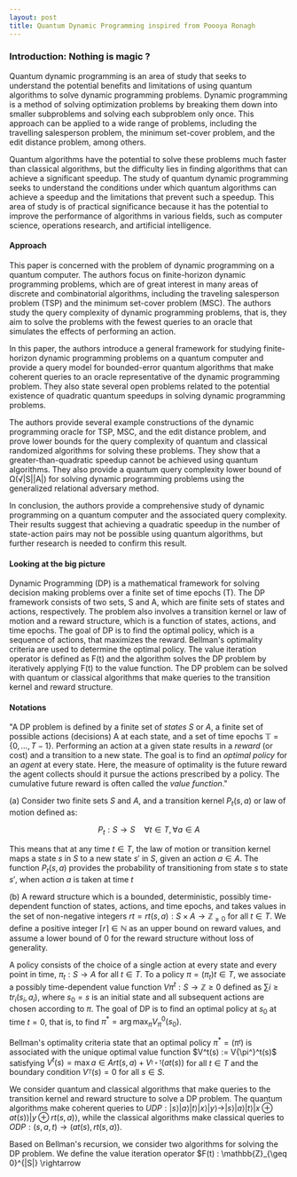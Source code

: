 ```yaml
---
layout: post
title: Quantum Dynamic Programming inspired from Poooya Ronagh
---
```


### Introduction: Nothing is magic ?

Quantum dynamic programming is an area of study that seeks to understand the potential benefits and limitations of using quantum algorithms to solve dynamic programming problems. Dynamic programming is a method of solving optimization problems by breaking them down into smaller subproblems and solving each subproblem only once. This approach can be applied to a wide range of problems, including the travelling salesperson problem, the minimum set-cover problem, and the edit distance problem, among others.

Quantum algorithms have the potential to solve these problems much faster than classical algorithms, but the difficulty lies in finding algorithms that can achieve a significant speedup. The study of quantum dynamic programming seeks to understand the conditions under which quantum algorithms can achieve a speedup and the limitations that prevent such a speedup. This area of study is of practical significance because it has the potential to improve the performance of algorithms in various fields, such as computer science, operations research, and artificial intelligence.

#### Approach

This paper is concerned with the problem of dynamic programming on a quantum computer. The authors focus on finite-horizon dynamic programming problems, which are of great interest in many areas of discrete and combinatorial algorithms, including the traveling salesperson problem (TSP) and the minimum set-cover problem (MSC). The authors study the query complexity of dynamic programming problems, that is, they aim to solve the problems with the fewest queries to an oracle that simulates the effects of performing an action.

In this paper, the authors introduce a general framework for studying finite-horizon dynamic programming problems on a quantum computer and provide a query model for bounded-error quantum algorithms that make coherent queries to an oracle representative of the dynamic programming problem. They also state several open problems related to the potential existence of quadratic quantum speedups in solving dynamic programming problems.

The authors provide several example constructions of the dynamic programming oracle for TSP, MSC, and the edit distance problem, and prove lower bounds for the query complexity of quantum and classical randomized algorithms for solving these problems. They show that a greater-than-quadratic speedup cannot be achieved using quantum algorithms. They also provide a quantum query complexity lower bound of Ω(√|S||A|) for solving dynamic programming problems using the generalized relational adversary method.

In conclusion, the authors provide a comprehensive study of dynamic programming on a quantum computer and the associated query complexity. Their results suggest that achieving a quadratic speedup in the number of state-action pairs may not be possible using quantum algorithms, but further research is needed to confirm this result.

#### Looking at the big picture

Dynamic Programming (DP) is a mathematical framework for solving decision making problems over a finite set of time epochs (T). The DP framework consists of two sets, S and A, which are finite sets of states and actions, respectively. The problem also involves a transition kernel or law of motion and a reward structure, which is a function of states, actions, and time epochs. The goal of DP is to find the optimal policy, which is a sequence of actions, that maximizes the reward. Bellman's optimality criteria are used to determine the optimal policy. The value iteration operator is defined as F(t) and the algorithm solves the DP problem by iteratively applying F(t) to the value function. The DP problem can be solved with quantum or classical algorithms that make queries to the transition kernel and reward structure.

#### Notations

"A DP problem is defined by a finite set of *states* $S$ or $A$, a finite set of possible actions
(decisions) A at each state, and a set of time epochs $\mathbb{T} = \{ 0, \ldots , T − 1 \}$. Performing an action at a given state
results in a *reward* (or cost) and a transition to a new state. The goal is to find an *optimal policy*
for an *agent* at every state. Here, the measure of optimality is the future reward the agent collects
should it pursue the actions prescribed by a policy. The cumulative future reward is often called
the *value function*."

(a) Consider two finite sets $S$ and $A$, and a transition kernel $P_{t}(s,a)$ or law of motion defined as:

$$P_{t}: S \rightarrow S \quad \forall t \in T, \forall a \in A$$

This means that at any time $t \in T$, the law of motion or transition kernel maps a state $s$ in $S$ to a new state $s'$ in $S$, given an action $a \in A$. The function $P_{t}(s,a)$ provides the probability of transitioning from state $s$ to state $s'$, when action $a$ is taken at time $t$

(b) A reward structure which is a bounded, deterministic, possibly time-dependent function of states, actions, and time epochs, and takes values in the set of non-negative integers $rt = rt(s, a) : S \times A \rightarrow \mathbb{Z}_{\geq 0}$ for all $t \in T$. We define a positive integer $⌈r⌉ \in \mathbb{N}$ as an upper bound on reward values, and assume a lower bound of 0 for the reward structure without loss of generality.

A policy consists of the choice of a single action at every state and every point in time, $\pi_t : S \rightarrow A$ for all $t \in T$. To a policy $\pi = (\pi_t){t \in T}$, we associate a possibly time-dependent value function $V{\pi}^t : S \rightarrow \mathbb{Z}{\geq 0}$ defined as $\sum{i \geq t} r_i(s_i, a_i)$, where $s_0 = s$ is an initial state and all subsequent actions are chosen according to $\pi$. The goal of DP is to find an optimal policy at $s_0$ at time $t = 0$, that is, to find $\pi^* = \arg\max_{\pi} V_{\pi}^0(s_0)$.

Bellman's optimality criteria state that an optimal policy $\pi^* = (\pi^_t)$ is associated with the unique optimal value function $V^t(s) := V{\pi^}^t(s)$ satisfying $V^t(s) = \max{a \in A} {rt(s, a) + V^_{t+1}(at(s))}$ for all $t \in T$ and the boundary condition $V^_T(s) = 0$ for all $s \in S$.

We consider quantum and classical algorithms that make queries to the transition kernel and reward structure to solve a DP problem. The quantum algorithms make coherent queries to $UDP : |s\rangle |a\rangle |t\rangle |x\rangle |y\rangle \rightarrow |s\rangle |a\rangle |t\rangle |x \oplus at(s)\rangle |y \oplus rt(s, a)\rangle$, while the classical algorithms make classical queries to $ODP : (s, a, t) \rightarrow (at(s), rt(s, a))$.

Based on Bellman's recursion, we consider two algorithms for solving the DP problem. We define the value iteration operator $F(t) : \mathbb{Z}_{\geq 0}^{|S|} \rightarrow
